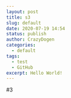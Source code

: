 ```yaml
---
layout: post
title: s3
slug: default
date: 2020-07-19 14:54
status: publish
author: CrazyDogen
categories: 
  - default
tags: 
  - test
  - GitHub
excerpt: Hello World!
---
```

#3